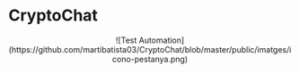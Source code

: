 # CryptoChat

<div style="display:block; text-align:center"> ![Test Automation](https://github.com/martibatista03/CryptoChat/blob/master/public/imatges/icono-pestanya.png) </div>
  
